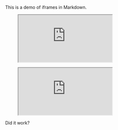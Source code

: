 This is a demo of iframes in Markdown.

<!-- Let's see if embedding inside a Div works -->

<figure class="video_container"><iframe src="https://www.w3cschools.com/" title="Let's Test iFrames in Markdown"></iframe></figure>

<!-- Test using Markdown Handbook Guidance using <figure> and a google spreadsheet -->

<figure class="video_container"><iframe src="https://docs.google.com/spreadsheets/d/e/2PACX-1vRLp3hR8NpqDFZ3oed_e4TOjQDn5rlMD1hZ1Qvm0wnYFttiNuiRH-goUyZOG88DToVtfCn3VZli7ZfL/pubhtml?widget=true&amp;headers=false"></iframe></figure>

Did it work?

